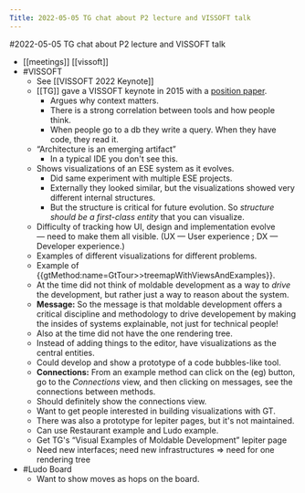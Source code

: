 ---Title: 2022-05-05 TG chat about P2 lecture and VISSOFT talk---#2022-05-05 TG chat about P2 lecture and VISSOFT talk- [[meetings]] [[vissoft]]- #VISSOFT    - See [[VISSOFT 2022 Keynote]]    - [[TG]] gave a VISSOFT keynote in 2015 with a [position paper](http://scg.unibe.ch/archive/papers/Girb15b-PervasiveSoftwareVisualizations.pdf).        - Argues why context matters.        - There is a strong correlation between tools and how people think.        - When people go to a db they write a query. When they have code, they read it.    - “Architecture is an emerging artifact”        - In a typical IDE you don't see this.    - Shows visualizations of an ESE system as it evolves.        - Did same experiment with multiple ESE projects.        - Externally they looked similar, but the visualizations showed very different internal structures.        - But the structure is critical for future evolution. So *structure should be a first-class entity* that you can visualize.    - Difficulty of tracking how UI, design and implementation evolve — need to make them all visible. (UX — User experience ; DX — Developer experience.)    - Examples of different visualizations for different problems.    - Example of {{gtMethod:name=GtTour>>treemapWithViewsAndExamples}}.    - At the time did not think of moldable development as a way to *drive* the development, but rather just a way to reason about the system.    - **Message:** So the message is that moldable development offers a critical discipline and methodology to drive developement by making the insides of systems explainable, not just for technical people!    - Also at the time did not have the one rendering tree.    - Instead of adding things to the editor, have visualizations as the central entities.    - Could develop and show a prototype of a code bubbles-like tool.    - **Connections:** From an example method can click on the (eg) button, go to the *Connections* view, and then clicking on messages, see the connections between methods.    - Should definitely show the connections view.    - Want to get people interested in building visualizations with GT.    - There was also a prototype for lepiter pages, but it's not maintained.    - Can use Restaurant example and Ludo example.    - Get TG's “Visual Examples of Moldable Development” lepiter page    - Need new interfaces; need new infrastructures => need for one rendering tree- #Ludo Board    - Want to show moves as hops on the board.